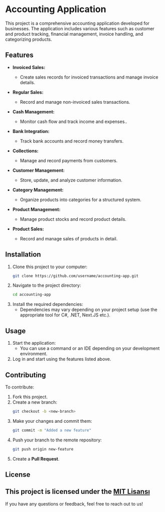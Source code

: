# Accounting Application

This project is a comprehensive accounting application developed for businesses. The application includes various features such as customer and product tracking, financial management, invoice handling, and categorizing products.

## Features

- **Invoiced Sales:**
  - Create sales records for invoiced transactions and manage invoice details.

- **Regular Sales:**
  - Record and manage non-invoiced sales transactions.

- **Cash Management:**
  - Monitor cash flow and track income and expenses..

- **Bank Integration:**
  - Track bank accounts and record money transfers.

- **Collections:**
  - Manage and record payments from customers.

- **Customer Management:**
  - Store, update, and analyze customer information.

- **Category Management:**
  - Organize products into categories for a structured system.

- **Product Management:**
  - Manage product stocks and record product details.

- **Product Sales:**
  - Record and manage sales of products in detail.

## Installation
1. Clone this project to your computer:
   ```bash
   git clone https://github.com/username/accounting-app.git
   ```
2. Navigate to the project directory:
   ```bash
   cd accounting-app
   ```
3. Install the required dependencies:
   - Dependencies may vary depending on your project setup (use the appropriate tool for C#, .NET, Next.JS etc.).

## Usage
1. Start the application:
   - You can use a command or an IDE depending on your development environment.
2. Log in and start using the features listed above.

## Contributing
To contribute:
1. Fork this project.
2. Create a new branch:
   ```bash
   git checkout -b <new-branch>
   ```
3. Make your changes and commit them:
   ```bash
   git commit -m "Added a new feature"
   ```
4. Push your branch to the remote repository:
   ```bash
   git push origin new-feature
   ```
5. Create a **Pull Request**.

## License
This project is licensed under the [MIT Lisansı](LICENSE)
---
If you have any questions or feedback, feel free to reach out to us!

